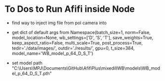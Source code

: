 # To Dos to Run Afifi inside Node

- find way to inject img file from pol camera into

- get dict of default args from 
Namespace(batch_size=1, norm=False, model_location=None, wb_settings=['D', 'S', 'T'], save_weights=True, keep_aspect_ratio=False, multi_scale=True, post_process=True, tedir='./data/images/', outdir='./results/', gpu=0, t_size=384, model_name='WB_model_p_64_D_S_T')

- set model path 
    "C:\Users\MPJ\Documents\GitHub\AfifiPlus\mixedillWB\models\WB_model_p_64_D_S_T.pth"

    